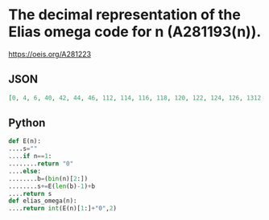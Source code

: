 # The decimal representation of the Elias omega code for n \(A281193\(n\)\)\.
https://oeis.org/A281223
## JSON
```JSON
[0, 4, 6, 40, 42, 44, 46, 112, 114, 116, 118, 120, 122, 124, 126, 1312, 1314, 1316, 1318, 1320, 1322, 1324, 1326, 1328, 1330, 1332, 1334, 1336, 1338, 1340, 1342, 2752, 2754, 2756, 2758, 2760, 2762, 2764, 2766, 2768, 2770, 2772, 2774, 2776, 2778, 2780, 2782, 2784, 2786, 2788, 2790]
```
## Python
```Python
def E(n):
....s=""
....if n==1:
........return "0"
....else:
........b=(bin(n)[2:])
........s+=E(len(b)-1)+b
....return s
def elias_omega(n):
....return int(E(n)[1:]+"0",2)
```
